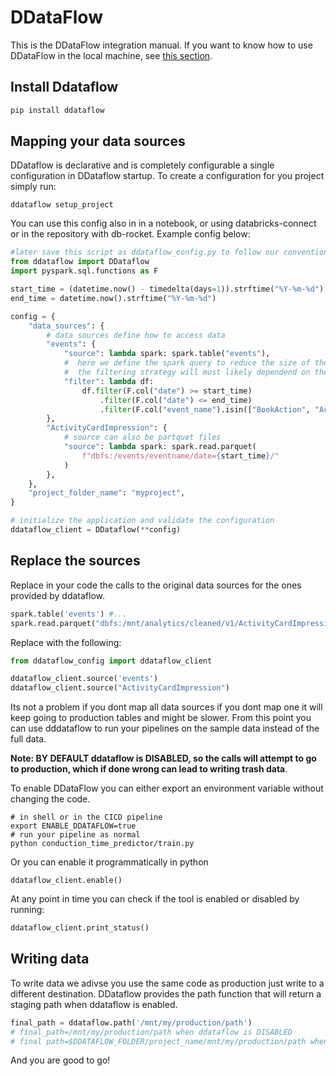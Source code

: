 # DDataFlow

This is the DDataFlow integration manual.
If you want to know how to use DDataFlow in the local machine, see [this section](local_development.md).

## Install Ddataflow

```sh
pip install ddataflow
```

## Mapping your data sources

DDataflow is declarative and is completely configurable a single configuration in DDataflow startup. To create a configuration for you project simply run:

```shell
ddataflow setup_project
```

You can use this config also in in a notebook, or using databricks-connect or in the repository with db-rocket. Example config below:

```python
#later save this script as ddataflow_config.py to follow our convention
from ddataflow import DDataflow
import pyspark.sql.functions as F

start_time = (datetime.now() - timedelta(days=1)).strftime("%Y-%m-%d")
end_time = datetime.now().strftime("%Y-%m-%d")

config = {
    "data_sources": {
        # data sources define how to access data
        "events": {
            "source": lambda spark: spark.table("events"),
            #  here we define the spark query to reduce the size of the data
            #  the filtering strategy will most likely dependend on the domain.
            "filter": lambda df:
                df.filter(F.col("date") >= start_time)
                    .filter(F.col("date") <= end_time)
                    .filter(F.col("event_name").isin(["BookAction", "ActivityCardImpression"])),
        },
        "ActivityCardImpression": {
            # source can also be partquet files
            "source": lambda spark: spark.read.parquet(
                f"dbfs:/events/eventname/date={start_time}/"
            )
        },
    },
    "project_folder_name": "myproject",
}

# initialize the application and validate the configuration
ddataflow_client = DDataflow(**config)
```

## Replace the sources

Replace in your code the calls to the original data sources for the ones provided by ddataflow.

```py
spark.table('events') #...
spark.read.parquet("dbfs:/mnt/analytics/cleaned/v1/ActivityCardImpression") # ...
```

Replace with the following:

```py
from ddataflow_config import ddataflow_client

ddataflow_client.source('events')
ddataflow_client.source("ActivityCardImpression")
```

Its not a problem if you dont map all data sources if you dont map one it will keep going to production tables and
might be slower. From this point you can use dddataflow to run your pipelines on the sample data instead of the full data.

**Note: BY DEFAULT ddataflow is DISABLED, so the calls will attempt to go to production, which if done wrong can
lead to writing trash data**.

To enable DDataFlow you can either export an environment variable without changing the code.

```shell
# in shell or in the CICD pipeline
export ENABLE_DDATAFLOW=true
# run your pipeline as normal
python conduction_time_predictor/train.py
```

Or you can enable it programmatically in python

```shell
ddataflow_client.enable()
```

At any point in time you can check if the tool is enabled or disabled by running:

```py
ddataflow_client.print_status()
```

## Writing data

To write data we adivse you use the same code as production just write to a different destination.
DDataflow provides the path function that will return a staging path when ddataflow is enabled.

```py
final_path = ddataflow.path('/mnt/my/production/path')
# final_path=/mnt/my/production/path when ddataflow is DISABLED
# final path=$DDATAFLOW_FOLDER/project_name/mnt/my/production/path when ddataflow is ENABLED
```

And you are good to go!
